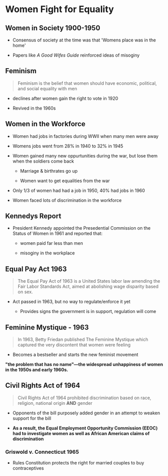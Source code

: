 # Women Fight for Equality

## Women in Society 1900-1950

* Consensus of society at the time was that 'Womens place was in the home'

* Papers like *A Good Wifes Guide* reinforced ideas of misoginy

## Feminism

> Feminism is the belief that women should have economic, political, and social equality with men

* declines after women gain the right to vote in 1920

* Revived in the 1960s

## Women in the Workforce

* Women had jobs in factories during WWII when many men were away

* Womens jobs went from 28% in 1940 to 32% in 1945

* Women gained many new oppurtunities during the war, but lose them when the soldiers come back

  * Marriage & birthrates go up

  * Women want to get equalities from the war

* Only 1/3 of women had had a job in 1950, 40% had jobs in 1960

* Women faced lots of discrimination in the workforce

## Kennedys Report

* President Kennedy appointed the Presedential Commission on the Status of Women in 1961 and reported that:

  * women paid far less than men

  * misoginy in the workplace

## Equal Pay Act 1963

> The Equal Pay Act of 1963 is a United States labor law amending the Fair Labor Standards Act, aimed at abolishing wage disparity based on sex.

* Act passed in 1963, but no way to regulate/enforce it yet
  
  * Provides signs the government is in support, regulation will come

## Feminine Mystique - 1963

> In 1963, Betty Friedan published The Feminine Mystique which captured the very discontent that women were feeling

* Becomes a bestseller and starts the new feminist movement

**"the problem that has no name"—the widespread unhappiness of women in the 1950s and early 1960s.**

## Civil Rights Act of 1964

> Civil Rights Act of 1964 prohibited discrimination based on race, religion, national origin **AND** gender

* Opponents of the bill purposely added gender in an attempt to weaken support for the bill

* **As a result, the Equal Employment Opportunity Commission (EEOC) had to investigate women as well as African American claims of discrimination**

### Griswold v. Connecticut 1965

* Rules Constitution protects the right for married couples to buy contraceptives
